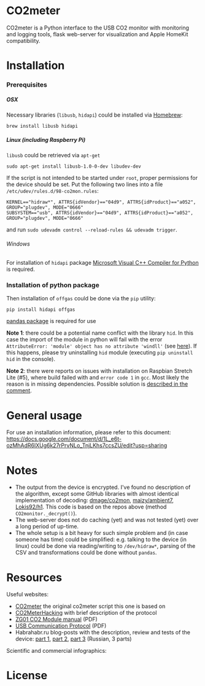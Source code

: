 # CO2meter

CO2meter is a Python interface to the USB CO2 monitor with monitoring and logging tools, flask web-server for visualization and Apple HomeKit compatibility.


# Installation

### Prerequisites

##### OSX

Necessary libraries (`libusb`, `hidapi`) could be installed via [Homebrew](http://brew.sh/):

	brew install libusb hidapi

##### Linux (including Raspberry Pi)

`libusb` could be retrieved via `apt-get`

	sudo apt-get install libusb-1.0-0-dev libudev-dev

If the script is not intended to be started under `root`, proper permissions for the device should be set. Put the following two lines into a file `/etc/udev/rules.d/98-co2mon.rules`:

	KERNEL=="hidraw*", ATTRS{idVendor}=="04d9", ATTRS{idProduct}=="a052", GROUP="plugdev", MODE="0666"
	SUBSYSTEM=="usb", ATTRS{idVendor}=="04d9", ATTRS{idProduct}=="a052", GROUP="plugdev", MODE="0666"

and run `sudo udevadm control --reload-rules && udevadm trigger`.

###### Windows
For installation of `hidapi` package [Microsoft Visual C++ Compiler for Python](https://www.microsoft.com/en-us/download/details.aspx?id=44266) is required.

### Installation of python package

Then installation of `offgas` could be done via the `pip` utility:

	pip install hidapi offgas

[pandas package](http://pandas.pydata.org/) is required for use

**Note 1**: there could be a potential name conflict with the library `hid`. In this case the import of the module in python will fail with the error `AttributeError: 'module' object has no attribute 'windll'` (see [here](https://github.com/vfilimonov/co2meter/issues/1)). If this happens, please try uninstalling `hid` module (executing `pip uninstall hid` in the console).

**Note 2**: there were reports on issues with installation on Raspbian Stretch Lite (#5), where build failed with and `error code 1` in `gcc`. Most likely the reason is in missing dependencies. Possible solution is [described in the comment](https://github.com/vfilimonov/co2meter/issues/5#issuecomment-407378515).

# General usage
For use an installation information, please refer to this document:
https://docs.google.com/document/d/1L_e6t-ozMhAdR6lXUg6k27rPrvNLo_TnjLKhs7ccsZU/edit?usp=sharing

# Notes

* The output from the device is encrypted. I've found no description of the algorithm, except some GitHub libraries with almost identical implementation of decoding: [dmage/co2mon](https://github.com/dmage/co2mon/blob/master/libco2mon/src/co2mon.c), [maizy/ambient7](https://github.com/maizy/ambient7/blob/master/mt8057-agent/src/main/scala/ru/maizy/ambient7/mt8057agent/MessageDecoder.scala), [Lokis92/h1](https://github.com/Lokis92/h1/blob/master/co2java/src/Co2mon.java). This code is based on the repos above (method `CO2monitor._decrypt()`).
* The web-server does not do caching (yet) and was not tested (yet) over a long period of up-time.
* The whole setup is a bit heavy for such simple problem and (in case someone has time) could be simplified: e.g. talking to the device (in linux) could be done via reading/writing to `/dev/hidraw*`, parsing of the CSV and transformations could be done without `pandas`.


# Resources

Useful websites:
* [CO2meter]('http://github.com/vfilimonov/co2meter') the original co2meter script this one is based on
* [CO2MeterHacking](https://revspace.nl/CO2MeterHacking) with brief description of the protocol
* [ZG01 CO2 Module manual](https://revspace.nl/images/2/2e/ZyAura_CO2_Monitor_Carbon_Dioxide_ZG01_Module_english_manual-1.pdf) (PDF)
* [USB Communication Protocol](http://www.co2meters.com/Documentation/AppNotes/AN135-CO2mini-usb-protocol.pdf) (PDF)
* Habrahabr.ru blog-posts with the description, review and tests of the device: [part 1](http://habrahabr.ru/company/masterkit/blog/248405/), [part 2](http://habrahabr.ru/company/masterkit/blog/248401/), [part 3](http://habrahabr.ru/company/masterkit/blog/248403/) (Russian, 3 parts)

Scientific and commercial infographics:


# License
